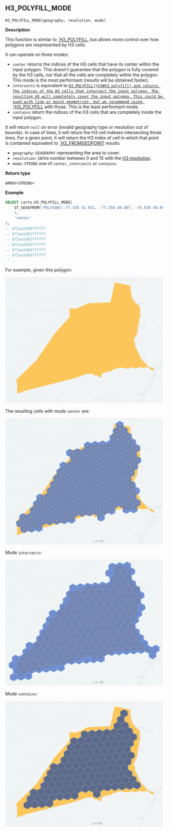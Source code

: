 ## H3_POLYFILL_MODE

```sql:signature
H3_POLYFILL_MODE(geography, resolution, mode)
```

**Description**

This function is similar to [`H3_POLYFILL](h3#h3_polyfill), but allows more control over how polygons are respresented by H3 cells.

It can operate on three modes:

* `center` returns the indices of the H3 cells that have its center within the input polygon. This doesn't guarantee that the polygon is fully covered by the H3 cells, nor that all the cells are completely within the polygon. This mode is the most performant (results will be obtained faster).
* `intersects` is equivalent to [`H3_POLYFILL](h3#h3_polyfill) and returns the indices of the H3 cells that intersect the input polygon. The resulting H3 will completely cover the input polygon. This could be used with line or point geometries, but we recommend using [`H3_POLYFILL](h3#h3_polyfill) with those. This is the least performant mode.
* `contains` return the indices of the H3 cells that are completely inside the input polygon.

It will return `null` on error (invalid geography type or resolution out of bounds). In case of lines, it will return the H3 cell indexes intersecting those lines. For a given point, it will return the H3 index of cell in which that point is contained equivalent to [`H3_FROMGEOPOINT](h3#h3_fromgeopoint) results

* `geography`: `GEOGRAPHY` representing the area to cover.
* `resolution`: `INT64` number between 0 and 15 with the [H3 resolution](https://h3geo.org/docs/core-library/restable).
* `mode`: `STRING` one of `center`, `intersects` or `contains`.

**Return type**

`ARRAY<STRING>`

**Example**


```sql
SELECT carto.H3_POLYFILL_MODE(
    ST_GEOGFROM('POLYGON((-77.158 41.031, -77.358 40.807, -76.838 40.902, -76.913 41.142, -77.158 41.031))'),
    7,
    'center'
);
-- 872aa1400ffffff
-- 872aa1401ffffff
-- 872aa1402ffffff
-- 872aa1403ffffff
-- 872aa1404ffffff
-- 872aa1405ffffff
-- ...
```

For example, given this polygon:

![polygon](./images/H3_POLYFILL_MODE_01_polygon.png)

The resulting cells with mode `center` are:

![polygon](./images/H3_POLYFILL_MODE_02_center.png)

Mode `intersects`:

![polygon](./images/H3_POLYFILL_MODE_03_intersects.png)

Mode `contains`:

![polygon](./images/H3_POLYFILL_MODE_04_contains.png)
